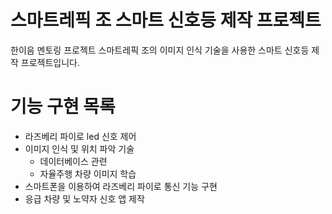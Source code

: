 # 스마트레픽 조 스마트 신호등 제작 프로젝트
한이음 멘토링 프로젝트 스마트레픽 조의 이미지 인식 기술을 사용한 스마트 신호등 제작 프로젝트입니다.


# 기능 구현 목록
- 라즈베리 파이로 led 신호 제어
- 이미지 인식 및 위치 파악 기술
    - 데이터베이스 관련
    - 자율주행 차량 이미지 학습
- 스마트폰을 이용하여 라즈베리 파이로 통신 기능 구현
- 응급 차량 및 노약자 신호 앱 제작
